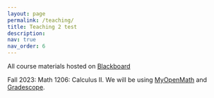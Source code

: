 ```yaml
---
layout: page
permalink: /teaching/
title: Teaching 2 test
description:
nav: true
nav_order: 6
---
```


All course materials hosted on [Blackboard](https://ssologin.cuny.edu/cuny.html?bmctx=D59E04882DF4F80F0E4A64DD59167034&password=secure_string&contextType=external&OverrideRetryLimit=1&ChallengeRedirectMethod=GET&username=string&challenge_url=https%3A%2F%2Fssologin.cuny.edu%2Fcuny.html&request_id=2298208565401221539&authn_try_count=0&locale=en_US&resource_url=https%253A%252F%252Fbbhosted.cuny.edu%252Fwebapps%252Fportal%252Fexecute%252Ftabs%252FtabAction%253Ftab_tab_group_id%253D_49_1)

Fall 2023: Math 1206: Calculus II. We will be using [MyOpenMath](https://www.myopenmath.com/) and
[Gradescope](https://www.gradescope.com).

<!--  -->
<!--  -->
<!-- All course materials hosted on [Canvas](https://canvas.princeton.edu/) -->
<!--  -->
<!-- Fall 2022: MAT320: Introduction to Real Analysis -->
<!--  -->
<!-- Spring 2022: MAT322/APC350: Introduction to Differential Equations -->
<!--  -->
<!-- Fall 2021: MAT104: Calculus II -->
<!--  -->
<!-- Summer 2018: MAT302: Differential equations with applications (Johns Hopkins University) -->
<!--  -->
<!-- Summer 2016: MAT302: Differential equations with applications (Johns Hopkins University) -->
<!--  -->
<!-- Summer 2015: MAT302: Differential equations with applications (Johns Hopkins University) -->
<!--  -->
<!-- Summer 2014: MAT108: Calculus 1 (Johns Hopkins University) -->
